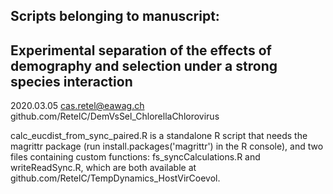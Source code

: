## Scripts belonging to manuscript: 
## Experimental separation of the effects of demography and selection under a strong species interaction

2020.03.05
cas.retel@eawag.ch
github.com/RetelC/DemVsSel_ChlorellaChlorovirus

calc_eucdist_from_sync_paired.R is a standalone R script that needs the magrittr package 
(run install.packages('magrittr') in the R console), and two files containing custom functions: 
fs_syncCalculations.R and writeReadSync.R, which are both available at github.com/RetelC/TempDynamics_HostVirCoevol. 
